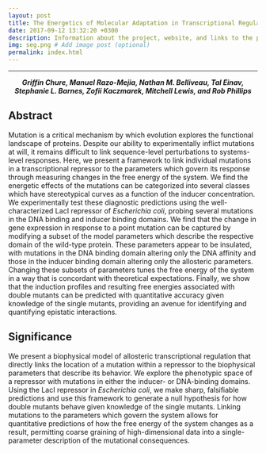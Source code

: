 ```yaml
---
layout: post
title: The Energetics of Molecular Adaptation in Transcriptional Regulation
date: 2017-09-12 13:32:20 +0300
description: Information about the project, website, and links to the paper and SI
img: seg.png # Add image post (optional)
permalink: index.html
---
```


---
<center>
<b><i>Griffin Chure, Manuel Razo-Mejia, Nathan M. Belliveau, Tal Einav, Stephanie L.
Barnes, Zofii Kaczmarek, Mitchell Lewis, and Rob Phillips</i></b>
</center>



## Abstract
Mutation is a critical mechanism by which evolution explores the functional
landscape of proteins. Despite our ability to experimentally inflict
mutations at will, it remains difficult to link sequence-level perturbations
to systems-level responses.
Here, we present a framework to link individual mutations in a
transcriptional repressor to the parameters which govern its response through
measuring changes in the free energy of the system. We find the energetic
effects of the mutations can be categorized into several classes which have
stereotypical curves as a function of the inducer concentration. We
experimentally test these diagnostic predictions using the well-characterized
LacI repressor of *Escherichia coli*, probing several mutations in the
DNA binding and inducer binding domains. We find that the change in gene
expression in response to a point mutation can be captured by modifying a
subset of the model parameters which describe the respective domain of the
wild-type protein. These parameters appear to be insulated, with mutations in
the DNA binding domain altering only the DNA affinity and those in the
inducer binding domain altering only the allosteric parameters. Changing
these subsets of parameters tunes the free energy of the system in a way that
is concordant with theoretical expectations. Finally, we show that the
induction profiles and resulting free energies associated with double mutants
can be predicted with quantitative accuracy given knowledge of the single
mutants, providing an avenue for identifying and quantifying epistatic
interactions.


## Significance 
We present a biophysical model of allosteric transcriptional regulation that
directly links the location of a mutation within a repressor to the
biophysical parameters that describe its behavior. We explore the phenotypic
space of a repressor with mutations in either the inducer- or DNA-binding
domains. Using the LacI repressor in *Escherichia coli*, we make sharp, falsifiable
predictions and use this framework to generate a null hypothesis for how
double mutants behave given knowledge of the single mutants. Linking
mutations to the parameters which govern the system allows for quantitative
predictions of how the free energy of the system changes as a result,
permitting coarse graining of high-dimensional data into a single-parameter
description of the mutational consequences.
